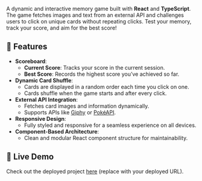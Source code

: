 A dynamic and interactive memory game built with **React** and **TypeScript**. The game fetches images and text from an external API and challenges users to click on unique cards without repeating clicks. Test your memory, track your score, and aim for the best score!

## 📝 Features

- **Scoreboard**:
  - **Current Score**: Tracks your score in the current session.
  - **Best Score**: Records the highest score you’ve achieved so far.
- **Dynamic Card Shuffle**:
  - Cards are displayed in a random order each time you click on one.
  - Cards shuffle when the game starts and after every click.
- **External API Integration**:
  - Fetches card images and information dynamically.
  - Supports APIs like [Giphy](https://developers.giphy.com/) or [PokéAPI](https://pokeapi.co/).
- **Responsive Design**:
  - Fully styled and responsive for a seamless experience on all devices.
- **Component-Based Architecture**:
  - Clean and modular React component structure for maintainability.

## 🚀 Live Demo

Check out the deployed project [here](#) (replace with your deployed URL).

